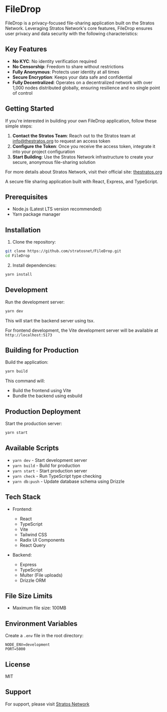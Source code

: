 # FileDrop

FileDrop is a privacy-focused file-sharing application built on the Stratos Network. Leveraging Stratos Network's core features, FileDrop ensures user privacy and data security with the following characteristics:

## Key Features

- **No KYC**: No identity verification required
- **No Censorship**: Freedom to share without restrictions
- **Fully Anonymous**: Protects user identity at all times
- **Secure Encryption**: Keeps your data safe and confidential
- **Fully Decentralized**: Operates on a decentralized network with over 1,000 nodes distributed globally, ensuring resilience and no single point of control

## Getting Started

If you're interested in building your own FileDrop application, follow these simple steps:

1. **Contact the Stratos Team**: Reach out to the Stratos team at [info@thestratos.org](mailto:info@thestratos.org) to request an access token
2. **Configure the Token**: Once you receive the access token, integrate it into your project configuration
3. **Start Building**: Use the Stratos Network infrastructure to create your secure, anonymous file-sharing solution

For more details about Stratos Network, visit their official site: [thestratos.org](https://www.thestratos.org)

A secure file sharing application built with React, Express, and TypeScript.

## Prerequisites

- Node.js (Latest LTS version recommended)
- Yarn package manager

## Installation

1. Clone the repository:

```bash
git clone https://github.com/stratosnet/FileDrop.git
cd FileDrop
```

2. Install dependencies:

```bash
yarn install
```

## Development

Run the development server:

```bash
yarn dev
```

This will start the backend server using tsx.

For frontend development, the Vite development server will be available at `http://localhost:5173`

## Building for Production

Build the application:

```bash
yarn build
```

This command will:

- Build the frontend using Vite
- Bundle the backend using esbuild

## Production Deployment

Start the production server:

```bash
yarn start
```

## Available Scripts

- `yarn dev` - Start development server
- `yarn build` - Build for production
- `yarn start` - Start production server
- `yarn check` - Run TypeScript type checking
- `yarn db:push` - Update database schema using Drizzle

## Tech Stack

- Frontend:

  - React
  - TypeScript
  - Vite
  - Tailwind CSS
  - Radix UI Components
  - React Query

- Backend:
  - Express
  - TypeScript
  - Multer (File uploads)
  - Drizzle ORM

## File Size Limits

- Maximum file size: 100MB

## Environment Variables

Create a `.env` file in the root directory:

```env
NODE_ENV=development
PORT=5000
```

## License

MIT

## Support

For support, please visit [Stratos Network](https://www.thestratos.org/)
